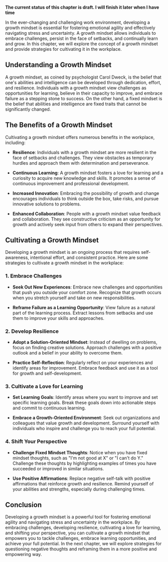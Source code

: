 **The current status of this chapter is draft. I will finish it later when I have time**

In the ever-changing and challenging work environment, developing a growth mindset is essential for fostering emotional agility and effectively navigating stress and uncertainty. A growth mindset allows individuals to embrace challenges, persist in the face of setbacks, and continually learn and grow. In this chapter, we will explore the concept of a growth mindset and provide strategies for cultivating it in the workplace.

Understanding a Growth Mindset
------------------------------

A growth mindset, as coined by psychologist Carol Dweck, is the belief that one's abilities and intelligence can be developed through dedication, effort, and resilience. Individuals with a growth mindset view challenges as opportunities for learning, believe in their capacity to improve, and embrace failure as a stepping stone to success. On the other hand, a fixed mindset is the belief that abilities and intelligence are fixed traits that cannot be significantly changed.

The Benefits of a Growth Mindset
--------------------------------

Cultivating a growth mindset offers numerous benefits in the workplace, including:

* **Resilience**: Individuals with a growth mindset are more resilient in the face of setbacks and challenges. They view obstacles as temporary hurdles and approach them with determination and perseverance.

* **Continuous Learning**: A growth mindset fosters a love for learning and a curiosity to acquire new knowledge and skills. It promotes a sense of continuous improvement and professional development.

* **Increased Innovation**: Embracing the possibility of growth and change encourages individuals to think outside the box, take risks, and pursue innovative solutions to problems.

* **Enhanced Collaboration**: People with a growth mindset value feedback and collaboration. They see constructive criticism as an opportunity for growth and actively seek input from others to expand their perspectives.

Cultivating a Growth Mindset
----------------------------

Developing a growth mindset is an ongoing process that requires self-awareness, intentional effort, and consistent practice. Here are some strategies to cultivate a growth mindset in the workplace:

### 1. **Embrace Challenges**

* **Seek Out New Experiences**: Embrace new challenges and opportunities that push you outside your comfort zone. Recognize that growth occurs when you stretch yourself and take on new responsibilities.

* **Reframe Failure as a Learning Opportunity**: View failure as a natural part of the learning process. Extract lessons from setbacks and use them to improve your skills and approaches.

### 2. **Develop Resilience**

* **Adopt a Solution-Oriented Mindset**: Instead of dwelling on problems, focus on finding creative solutions. Approach challenges with a positive outlook and a belief in your ability to overcome them.

* **Practice Self-Reflection**: Regularly reflect on your experiences and identify areas for improvement. Embrace feedback and use it as a tool for growth and self-development.

### 3. **Cultivate a Love for Learning**

* **Set Learning Goals**: Identify areas where you want to improve and set specific learning goals. Break these goals down into actionable steps and commit to continuous learning.

* **Embrace a Growth-Oriented Environment**: Seek out organizations and colleagues that value growth and development. Surround yourself with individuals who inspire and challenge you to reach your full potential.

### 4. **Shift Your Perspective**

* **Challenge Fixed Mindset Thoughts**: Notice when you have fixed mindset thoughts, such as "I'm not good at X" or "I can't do Y." Challenge these thoughts by highlighting examples of times you have succeeded or improved in similar situations.

* **Use Positive Affirmations**: Replace negative self-talk with positive affirmations that reinforce growth and resilience. Remind yourself of your abilities and strengths, especially during challenging times.

Conclusion
----------

Developing a growth mindset is a powerful tool for fostering emotional agility and navigating stress and uncertainty in the workplace. By embracing challenges, developing resilience, cultivating a love for learning, and shifting your perspective, you can cultivate a growth mindset that empowers you to tackle challenges, embrace learning opportunities, and achieve your full potential. In the next chapter, we will explore strategies for questioning negative thoughts and reframing them in a more positive and empowering way.
